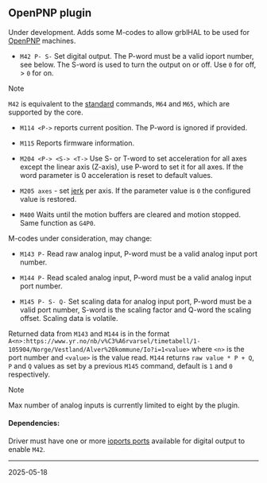 ## OpenPNP plugin

Under development. Adds some M-codes to allow grblHAL to be used for [OpenPNP](https://openpnp.org/) machines.

* `M42 P- S-` Set digital output. The P-word must be a valid ioport number, see below. The S-word is used to turn the output on or off. Use `0` for off, > `0` for on.  
> [!NOTE]
> `M42` is equivalent to the [standard](https://linuxcnc.org/docs/2.5/html/gcode/m-code.html#sec:M62-M65) commands, `M64` and `M65`, which are supported by the core.

* `M114 <P->` reports current position. The P-word is ignored if provided.

* `M115` Reports firmware information.

* `M204 <P-> <S-> <T->` Use S- or T-word to set acceleration for all axes except the linear axis \(Z-axis\), use P-word to set it for all axes. If the word parameter is 0 acceleration is reset to default values.

* `M205 axes` - set [jerk](https://github.com/grblHAL/core/wiki/Jerk-acceleration) per axis. If the parameter value is `0` the configured value is restored.

* `M400` Waits until the motion buffers are cleared and motion stopped. Same function as `G4P0`.

M-codes under consideration, may change:

* `M143 P-` Read raw analog input, P-word must be a valid analog input port number.

* `M144 P-` Read scaled analog input, P-word must be a valid analog input port number.

* `M145 P- S- Q-` Set scaling data for analog input port, P-word must be a valid port number, S-word is the scaling factor and Q-word the scaling offset. Scaling data is volatile.

Returned data from `M143` and `M144` is in the format `A<n>:https://www.yr.no/nb/v%C3%A6rvarsel/timetabell/1-105904/Norge/Vestland/Alver%20kommune/Io?i=1<value>` where `<n>` is the port number and `<value>` is the value read.
`M144` returns `raw value * P + Q`, `P` and `Q` values as set by a previous `M145` command, default is `1` and `0` respectively.

> [!NOTE]
> Max number of analog inputs is currently limited to eight by the plugin.

#### Dependencies:

Driver must have one or more [ioports ports](https://github.com/grblHAL/Templates/blob/master/ioports.c) available for digital output to enable `M42`.

---
2025-05-18
